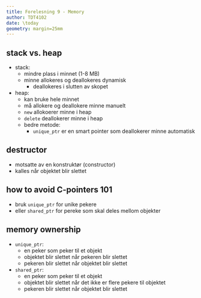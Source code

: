 ```yaml
---
title: Forelesning 9 - Memory
author: TDT4102
date: \today
geometry: margin=25mm
---
```


## stack vs. heap

- stack:
  - mindre plass i minnet (1-8 MB)
  - minne allokeres og deallokeres dynamisk
    - deallokeres i slutten av skopet
- heap:
  - kan bruke hele minnet
  - må allokere og deallokere minne manuelt
  - `new` allokoerer minne i heap
  - `delete` deallokerer minne i heap
  - bedre metode:
    - `unique_ptr` er en smart pointer som deallokerer minne automatisk
  
## destructor

- motsatte av en konstruktør (constructor)
- kalles når objektet blir slettet

## how to avoid C-pointers 101

- bruk `unique_ptr` for unike pekere
- eller `shared_ptr` for pereke som skal deles mellom objekter

## memory ownership

- `unique_ptr`:
  - en peker som peker til et objekt
  - objektet blir slettet når pekeren blir slettet
  - pekeren blir slettet når objektet blir slettet
- `shared_ptr`:
  - en peker som peker til et objekt
  - objektet blir slettet når det ikke er flere pekere til objektet
  - pekeren blir slettet når objektet blir slettet
